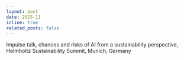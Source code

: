 ```yaml
---
layout: post
date: 2025-11
inline: true
related_posts: false
---
```


Impulse talk, chances and risks of AI from a sustainability perspective, Helmholtz Sustainability Summit, Munich, Germany
